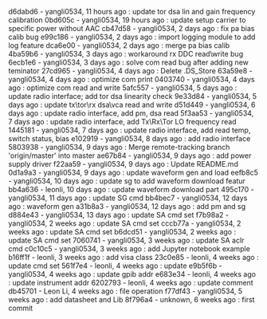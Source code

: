 d6dabd6 - yangli0534, 11 hours ago : update tor dsa lin and gain frequency calibration
0bd605c - yangli0534, 19 hours ago : update setup carrier to specific power without AAC
cb47d58 - yangli0534, 2 days ago : fix pa bias calib bug
e99c186 - yangli0534, 2 days ago : import logging module to add log feature
dca6e00 - yangli0534, 2 days ago : merge pa bias calib
4ba59b6 - yangli0534, 3 days ago : workaround rx DDC read\write bug
6ecb1e6 - yangli0534, 3 days ago : solve com read bug after adding new teminator
27cd965 - yangli0534, 4 days ago : Delete .DS_Store
63a59e8 - yangli0534, 4 days ago : optimize com print
0403740 - yangli0534, 4 days ago : optimize com read and write
5afc557 - yangli0534, 5 days ago : update radio interface; add tor dsa linearity check
9e33d84 - yangli0534, 5 days ago : update tx\tor\rx dsa\vca read and write
d51d449 - yangli0534, 6 days ago : update radio interface, add pm, dsa read
5f3aa53 - yangli0534, 7 days ago : update radio interface, add Tx\Rx\Tor LO frequency read
1445181 - yangli0534, 7 days ago : update radio interface, add read temp, switch status, bias
e102919 - yangli0534, 8 days ago : add radio interface
5803938 - yangli0534, 9 days ago : Merge remote-tracking branch 'origin/master' into master
ae67b84 - yangli0534, 9 days ago : add power supply driver
f22aa59 - yangli0534, 9 days ago : Update README.md
0d1a9a3 - yangli0534, 9 days ago : update waveform gen and load
eefb8c5 - yangli0534, 10 days ago : update sg to add waveform download featur
bb4a636 - leonli, 10 days ago : update waveform download part
495c170 - yangli0534, 11 days ago : update SG cmd
bb4bec7 - yangli0534, 12 days ago : waveform gen
a31b8a3 - yangli0534, 12 days ago : add pm and sg
d884e43 - yangli0534, 13 days ago : update SA  cmd set
f7b98a2 - yangli0534, 2 weeks ago : update SA  cmd set
cccb77a - yangli0534, 2 weeks ago : update SA  cmd set
b6dcd51 - yangli0534, 2 weeks ago : update SA  cmd set
7060741 - yangli0534, 3 weeks ago : update SA aclr cmd
c0c10c5 - yangli0534, 3 weeks ago : add Jupyter notebook example
b16ff1f - leonli, 3 weeks ago : add visa class
23c0e85 - leonli, 4 weeks ago : update cmd set
561f7e4 - leonli, 4 weeks ago : update
e9b5f6b - yangli0534, 4 weeks ago : update gpib addr
e683e34 - leonli, 4 weeks ago : update instrument addr
6202793 - leonli, 4 weeks ago : update comment
db45701 - Leon Li, 4 weeks ago : file operation
f77df43 - yangli0534, 5 weeks ago :  add datasheet and Lib
8f796a4 - unknown, 6 weeks ago : first commit